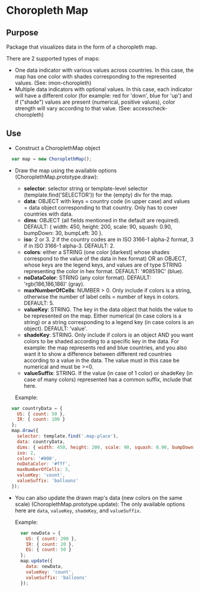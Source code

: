 Choropleth Map
==============

Purpose
-------
Package that visualizes data in the form of a choropleth map. 

There are 2 supported types of maps:
  - One data indicator with various values across countries. In this case, the map has one color with shades corresponding to the represented values. (See: imon-choropleth)
  - Multiple data indicators with optional values. In this case, each indicator will have a different color (for example: red for 'down', blue for 'up') and if ("shade") values are present (numerical, positive values), color strength will vary according to that value. (See: accesscheck-choropleth)

Use
---
- Construct a ChoroplethMap object
```javascript
  var map = new ChoroplethMap();
```
- Draw the map using the available options (ChoroplethMap.prototype.draw):
    - **selector**: selector string or template-level selector (template.find('SELECTOR')) for the (empty) div for the map.
    - **data**: OBJECT with keys = country code (in upper case) and values = data object corresponding to that country. Only has to cover countries with data.
    - **dims**: OBJECT (all fields mentioned in the default are required). DEFAULT: { width: 450, height: 200, scale: 90, squash: 0.90, bumpDown: 30, bumpLeft: 30 }.
    - **iso**:  2 or 3. 2 if the country codes are in ISO 3166-1 alpha-2 format, 3 if in ISO 3166-1 alpha-3. DEFAULT: 2.
    - **colors**: either a STRING (one color [darkest] whose shades correspond to the value of the data in hex format) OR an OBJECT, whose keys are the legend keys, and values are of type STRING representing the color in hex format. DEFAULT: '#08519C' (blue).
    - **noDataColor**: STRING (any color format). DEFAULT: 'rgb(186,186,186)' (gray).
    - **maxNumberOfCells**:  NUMBER > 0. Only include if colors is a string, otherwise the number of label cells = number of keys in colors. DEFAULT: 5.
    - **valueKey**: STRING. The key in the data object that holds the value to be represented on the map. Either numerical (in case colors is a string) or a string corresponding to a legend key (in case colors is an object). DEFAULT: 'value'.
    - **shadeKey**: STRING. Only include if colors is an object AND you want colors to be shaded according to a specific key in the data. For example: the map represents red and blue countries, and you also want it to show a difference between different red countries according to a value in the data. The value must in this case be numerical and must be >=0.
    - **valueSuffix**: STRING. If the value (in case of 1 color) or shadeKey (in case of many colors) represented has a common suffix, include that here.
  
  Example:
```javascript
  var countryData = {
    US: { count: 50 },
    IR: { count: 100 }
  };
  map.draw({
    selector: template.find('.map-place'),
    data: countryData,
    dims: { width: 450, height: 200, scale: 90, squash: 0.90, bumpDown: 30, bumpLeft: 30 },
    iso: 2,
    colors: '#000',
    noDataColor: '#fff',
    maxNumberOfCells: 3,
    valueKey: 'count',
    valueSuffix: 'balloons'
  });
```

- You can also update the drawn map's data (new colors on the same scale) (ChoroplethMap.prototype.update):
  The only available options here are `data`, `valueKey`, `shadeKey`, and `valueSuffix`.

  Example:
  ```javascript
    var newData = {
      US: { count: 200 },
      IR: { count: 20 },
      EG: { count: 50 }
    };
    map.update({
      data: newData,
      valueKey: 'count',
      valueSuffix: 'balloons'
    });
  ```
